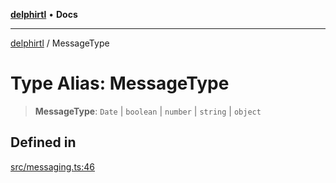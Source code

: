 [**delphirtl**](../README.md) • **Docs**

***

[delphirtl](../globals.md) / MessageType

# Type Alias: MessageType

> **MessageType**: `Date` \| `boolean` \| `number` \| `string` \| `object`

## Defined in

[src/messaging.ts:46](https://github.com/chuacw/delphirtl/blob/b363681ceafc5201b1500ec74e5ca8bda65687c6/src/messaging.ts#L46)
